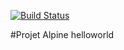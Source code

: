 [![Build Status](http://52.70.122.139:8080/buildStatus/icon?job=deploy-helloworld)](http://52.70.122.139:8080/job/deploy-helloworld/)

#Projet Alpine helloworld
